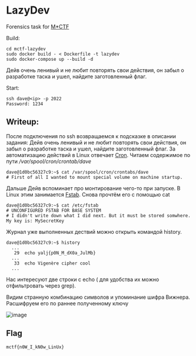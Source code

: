 # LazyDev
Forensics task for [M*CTF](https://mctf.online)

Build:
```
cd mctf-lazydev
sudo docker build - < Dockerfile -t lazydev 
sudo docker-compose up --build -d
```
Дейв очень ленивый и не любит повторять свои действия, он забыл о разработке таска и ушел, найдите заготовленный флаг.

Start:
```
ssh dave@<ip> -p 2022 
Password: 1234
```
## Writeup:
После подключения по ssh возвращаемся к подсказке в описании задания: Дейв очень ленивый и не любит повторять свои действия, он забыл о разработке таска и ушел, найдите заготовленный флаг. За автоматизацию действий в Linux отвечает [Cron](https://en.wikipedia.org/wiki/Cron). 
Читаем содержимое по пути */var/spool/cron/crontab/dave*
```
dave@1d0bc56327c9:~$ cat /var/spool/cron/crontabs/dave 
# First of all I wanted to mount special volume on machine startup. 
```
Дальше Дейв вспоминает про монтирование чего-то при запуске. В Linux этим занимается [Fstab](https://en.wikipedia.org/wiki/Fstab). 
Снова прочтём его с помощью cat
```
dave@1d0bc56327c9:~$ cat /etc/fstab 
# UNCONFIGURED FSTAB FOR BASE SYSTEM
# I didn't write down what I did next. But it must be stored somwhere. My key is: MySecretKey
```
Журнал уже выполненных дествий можно открыть командой history.
```
dave@1d0bc56327c9:~$ history 
  ...
   29  echo yalj{p0N_M_dX0a_JulMb}
  ...
   33  echo Vigenère cipher cool
  ...
``` 
Нас интересуют две строки с echo ( для удобства их можно отфильтровать через grep).

Видим странную комбинацию символов и упоминание шифра Вижнера. Расшифруем его по раннее полученному ключу

![image](https://user-images.githubusercontent.com/77790965/184700745-6ba6a3a5-10f6-4ea7-92db-56198ca6e84f.png)

## Flag
```
mctf{n0W_I_kN0w_LinUx}
```
